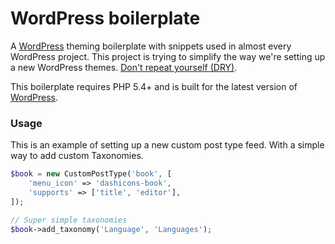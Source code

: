 WordPress boilerplate
=====================

A [WordPress](https://github.com/WordPress/WordPress) theming boilerplate with snippets used in almost every WordPress project. This project is trying to simplify the way we're setting up a new WordPress themes. [Don't repeat yourself (DRY)](http://en.wikipedia.org/wiki/Don't_repeat_yourself).

This boilerplate requires PHP 5.4+ and is built for the latest version of [WordPress](https://github.com/WordPress/WordPress).

### Usage
This is an example of setting up a new custom post type feed. With a simple way to add custom Taxonomies.

```php
$book = new CustomPostType('book', [
	'menu_icon' => 'dashicons-book',
	'supports' => ['title', 'editor'],
]);

// Super simple taxonomies
$book->add_taxonomy('Language', 'Languages');
```
